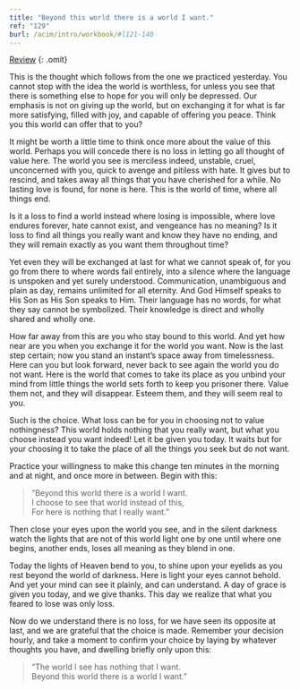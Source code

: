 ```yaml
---
title: "Beyond this world there is a world I want."
ref: "129"
burl: /acim/intro/workbook/#l121-140
---
```


<a class="hide-review" href="/workbook/l145/#l129">Review</a>
{: .omit}

This is the thought which follows from the one we practiced yesterday.
You cannot stop with the idea the world is worthless, for unless you see
that there is something else to hope for you will only be depressed. Our
emphasis is not on giving up the world, but on exchanging it for what is
far more satisfying, filled with joy, and capable of offering you
peace. Think you this world can offer that to you?

It might be worth a little time to think once more about the value of
this world. Perhaps you will concede there is no loss in letting go all
thought of value here. The world you see is merciless indeed, unstable,
cruel, unconcerned with you, quick to avenge and pitiless with hate. It
gives but to rescind, and takes away all things that you have cherished
for a while. No lasting love is found, for none is here. This is the
world of time, where all things end.

Is it a loss to find a world instead where losing is impossible, where
love endures forever, hate cannot exist, and vengeance has no meaning?
Is it loss to find all things you really want and know they have no
ending, and they will remain exactly as you want them throughout time?

Yet even they will be exchanged at last for what we cannot speak of, for
you go from there to where words fail entirely, into a silence where the
language is unspoken and yet surely understood. Communication,
unambiguous and plain as day, remains unlimited for all eternity. And
God Himself speaks to His Son as His Son speaks to Him. Their language
has no words, for what they say cannot be symbolized. Their knowledge is
direct and wholly shared and wholly one.

How far away from this are you who stay bound to this world. And yet how
near are you when you exchange it for the world you want. Now is the
last step certain; now you stand an instant’s space away from
timelessness. Here can you but look forward, never back to see again the
world you do not want. Here is the world that comes to take its place as
you unbind your mind from little things the world sets forth to keep you
prisoner there. Value them not, and they will
disappear. Esteem them, and they will seem real to you.

Such is the choice. What loss can be for you in choosing not to value
nothingness? This world holds nothing that you really want, but what you
choose instead you want indeed! Let it be given you today. It waits but
for your choosing it to take the place of all the things you seek but do
not want.

Practice your willingness to make this change ten minutes in the morning
and at night, and once more in between. Begin with this:

> “Beyond this world there is a world I want.<br/>
> I choose to see that world instead of this,<br/>
> For here is nothing that I really want.”

Then close your eyes upon the world you see, and in the silent darkness
watch the lights that are not of this world light one by one until where
one begins, another ends, loses all meaning as they blend in one.

Today the lights of Heaven bend to you, to shine upon your eyelids as
you rest beyond the world of darkness. Here is light your eyes cannot
behold. And yet your mind can see it plainly, and can understand. A day
of grace is given you today, and we give thanks. This day we realize
that what you feared to lose was only loss.

Now do we understand there is no loss, for we have seen its opposite at
last, and we are grateful that the choice is made. Remember your
decision hourly, and take a moment to confirm your choice by laying by
whatever thoughts you have, and dwelling briefly only upon this:

> “The world I see has nothing that I want.<br/>
> Beyond this world there is a world I want.”

